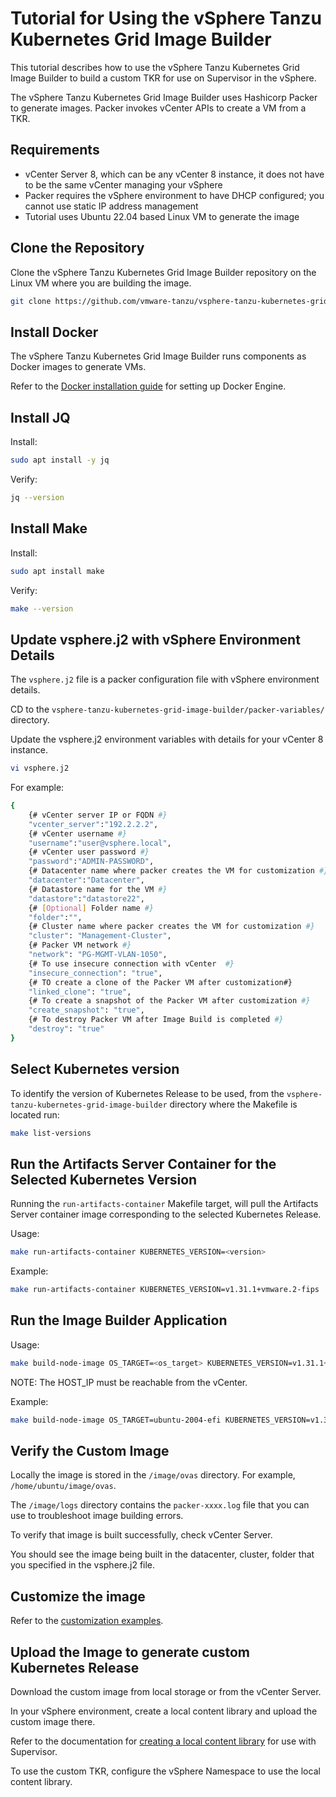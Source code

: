 # Tutorial for Using the vSphere Tanzu Kubernetes Grid Image Builder

This tutorial describes how to use the vSphere Tanzu Kubernetes Grid Image Builder to build a custom TKR for use on Supervisor in the vSphere.

The vSphere Tanzu Kubernetes Grid Image Builder uses Hashicorp Packer to generate images. Packer invokes vCenter APIs to create a VM from a TKR.

## Requirements

- vCenter Server 8, which can be any vCenter 8 instance, it does not have to be the same vCenter managing your vSphere
- Packer requires the vSphere environment to have DHCP configured; you cannot use static IP address management
- Tutorial uses Ubuntu 22.04 based Linux VM to generate the image

## Clone the Repository

Clone the vSphere Tanzu Kubernetes Grid Image Builder repository on the Linux VM where you are building the image.

```bash
git clone https://github.com/vmware-tanzu/vsphere-tanzu-kubernetes-grid-image-builder.git
```

## Install Docker

The vSphere Tanzu Kubernetes Grid Image Builder runs components as Docker images to generate VMs.

Refer to the [Docker installation guide][docker-installation] for setting up Docker Engine.

## Install JQ

Install:

```bash
sudo apt install -y jq
```

Verify:

```bash
jq --version
```

## Install Make

Install:

```bash
sudo apt install make
```

Verify:

```bash
make --version
```

## Update vsphere.j2 with vSphere Environment Details

The `vsphere.j2` file is a packer configuration file with vSphere environment details.

CD to the `vsphere-tanzu-kubernetes-grid-image-builder/packer-variables/` directory.

Update the vsphere.j2 environment variables with details for your vCenter 8 instance.

```bash
vi vsphere.j2
```

For example:

```bash
{
    {# vCenter server IP or FQDN #}
    "vcenter_server":"192.2.2.2",
    {# vCenter username #}
    "username":"user@vsphere.local",
    {# vCenter user password #}
    "password":"ADMIN-PASSWORD",
    {# Datacenter name where packer creates the VM for customization #}
    "datacenter":"Datacenter",
    {# Datastore name for the VM #}
    "datastore":"datastore22",
    {# [Optional] Folder name #}
    "folder":"",
    {# Cluster name where packer creates the VM for customization #}
    "cluster": "Management-Cluster",
    {# Packer VM network #}
    "network": "PG-MGMT-VLAN-1050",
    {# To use insecure connection with vCenter  #}
    "insecure_connection": "true",
    {# TO create a clone of the Packer VM after customization#}
    "linked_clone": "true",
    {# To create a snapshot of the Packer VM after customization #}
    "create_snapshot": "true",
    {# To destroy Packer VM after Image Build is completed #}
    "destroy": "true"
}
```

## Select Kubernetes version

To identify the version of Kubernetes Release to be used, from the `vsphere-tanzu-kubernetes-grid-image-builder` directory where the Makefile is located run:

```bash
make list-versions
```

## Run the Artifacts Server Container for the Selected Kubernetes Version

Running the `run-artifacts-container` Makefile target, will pull the Artifacts Server container image corresponding to the selected Kubernetes Release.

Usage:

```bash
make run-artifacts-container KUBERNETES_VERSION=<version>
```

Example:

```bash
make run-artifacts-container KUBERNETES_VERSION=v1.31.1+vmware.2-fips
```

## Run the Image Builder Application

Usage:

```bash
make build-node-image OS_TARGET=<os_target> KUBERNETES_VERSION=v1.31.1+vmware.2-fips TKR_SUFFIX=<tkr_suffix> HOST_IP=<host_ip> IMAGE_ARTIFACTS_PATH=<image_artifacts_path> ARTIFACTS_CONTAINER_PORT=8081
```

NOTE: The HOST_IP must be reachable from the vCenter.

Example:

```bash
make build-node-image OS_TARGET=ubuntu-2004-efi KUBERNETES_VERSION=v1.31.1+vmware.2-fips TKR_SUFFIX=byoi HOST_IP=192.2.2.3 IMAGE_ARTIFACTS_PATH=/home/ubuntu/image ARTIFACTS_CONTAINER_PORT=8081
```

## Verify the Custom Image

Locally the image is stored in the `/image/ovas` directory. For example, `/home/ubuntu/image/ovas`.

The `/image/logs` directory contains the `packer-xxxx.log` file that you can use to troubleshoot image building errors.

To verify that image is built successfully, check vCenter Server.

You should see the image being built in the datacenter, cluster, folder that you specified in the vsphere.j2 file.

## Customize the image

Refer to the [customization examples][customizations].

## Upload the Image to generate custom Kubernetes Release

Download the custom image from local storage or from the vCenter Server.

In your vSphere environment, create a local content library and upload the custom image there.

Refer to the documentation for [creating a local content library][create-local-content-library] for use with Supervisor.

To use the custom TKR, configure the vSphere Namespace to use the local content library.

[//]: Links
[docker-installation]: https://docs.docker.com/engine/install/
[create-local-content-library]: https://docs.vmware.com/en/VMware-vSphere/8.0/vsphere-with-tanzu-tkg/GUID-19E8E034-5256-4EFC-BEBF-D4F17A8ED021.html
[customizations]: ./customizations/README.md
